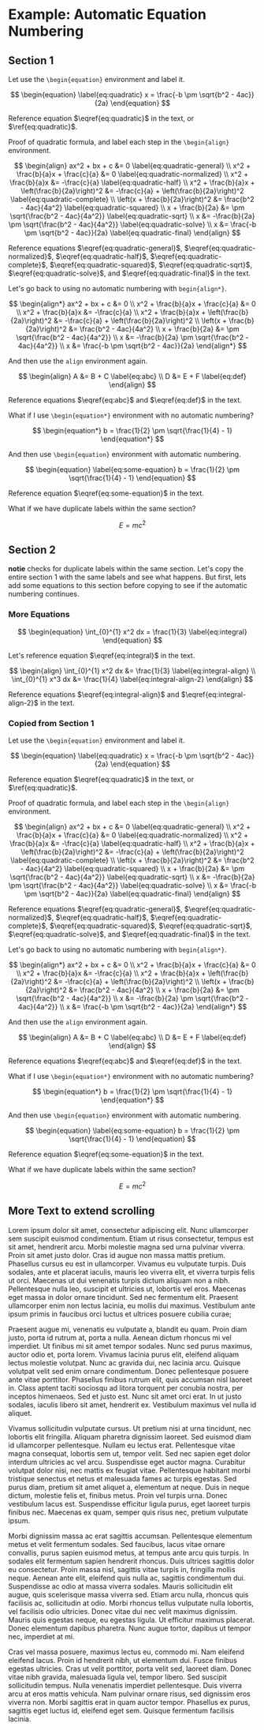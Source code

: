 # Example: Automatic Equation Numbering

## Section 1

Let use the `\begin{equation}` environment and label it.

$$
\begin{equation} \label{eq:quadratic}
x = \frac{-b \pm \sqrt{b^2 - 4ac}}{2a}
\end{equation}
$$

Reference equation $\eqref{eq:quadratic}$ in the text, or $\ref{eq:quadratic}$.

Proof of quadratic formula, and label each step in the `\begin{align}` environment.

$$
\begin{align}
ax^2 + bx + c &= 0  \label{eq:quadratic-general} \\
x^2 + \frac{b}{a}x + \frac{c}{a} &= 0  \label{eq:quadratic-normalized} \\
x^2 + \frac{b}{a}x &= -\frac{c}{a}  \label{eq:quadratic-half} \\
x^2 + \frac{b}{a}x + \left(\frac{b}{2a}\right)^2 &= -\frac{c}{a} + \left(\frac{b}{2a}\right)^2  \label{eq:quadratic-complete} \\
\left(x + \frac{b}{2a}\right)^2 &= \frac{b^2 - 4ac}{4a^2}  \label{eq:quadratic-squared} \\
x + \frac{b}{2a} &= \pm \sqrt{\frac{b^2 - 4ac}{4a^2}}  \label{eq:quadratic-sqrt} \\
x &= -\frac{b}{2a} \pm \sqrt{\frac{b^2 - 4ac}{4a^2}}  \label{eq:quadratic-solve} \\
x &= \frac{-b \pm \sqrt{b^2 - 4ac}}{2a} \label{eq:quadratic-final}
\end{align}
$$

Reference equations $\eqref{eq:quadratic-general}$, $\eqref{eq:quadratic-normalized}$, $\eqref{eq:quadratic-half}$, $\eqref{eq:quadratic-complete}$, $\eqref{eq:quadratic-squared}$, $\eqref{eq:quadratic-sqrt}$, $\eqref{eq:quadratic-solve}$, and $\eqref{eq:quadratic-final}$ in the text.

Let's go back to using no automatic numbering with `begin{align*}`.

$$
\begin{align*}
ax^2 + bx + c &= 0 \\
x^2 + \frac{b}{a}x + \frac{c}{a} &= 0 \\
x^2 + \frac{b}{a}x &= -\frac{c}{a} \\
x^2 + \frac{b}{a}x + \left(\frac{b}{2a}\right)^2 &= -\frac{c}{a} + \left(\frac{b}{2a}\right)^2 \\
\left(x + \frac{b}{2a}\right)^2 &= \frac{b^2 - 4ac}{4a^2} \\
x + \frac{b}{2a} &= \pm \sqrt{\frac{b^2 - 4ac}{4a^2}} \\
x &= -\frac{b}{2a} \pm \sqrt{\frac{b^2 - 4ac}{4a^2}} \\
x &= \frac{-b \pm \sqrt{b^2 - 4ac}}{2a}
\end{align*}
$$

And then use the `align` environment again.

$$
\begin{align}
A &= B + C \label{eq:abc} \\
D &= E + F \label{eq:def}
\end{align}
$$

Reference equations $\eqref{eq:abc}$ and $\eqref{eq:def}$ in the text.

What if I use `\begin{equation*}` environment with no automatic numbering?

$$
\begin{equation*}
b = \frac{1}{2} \pm \sqrt{\frac{1}{4} - 1}
\end{equation*}
$$

And then use `\begin{equation}` environment with automatic numbering.

$$
\begin{equation} \label{eq:some-equation}
b = \frac{1}{2} \pm \sqrt{\frac{1}{4} - 1}
\end{equation}
$$

Reference equation $\eqref{eq:some-equation}$ in the text.

What if we have duplicate labels within the same section?

$$
\begin{equation} \label{eq:some-equation}
E = mc^2
\end{equation}
$$

## Section 2

**notie** checks for duplicate labels within the same section. Let's copy the entire section 1 with the same labels and see what happens. But first, lets add some equations to this section before copying to see if the automatic numbering continues.

### More Equations

$$
\begin{equation}
\int_{0}^{1} x^2 dx = \frac{1}{3} \label{eq:integral}
\end{equation}
$$

Let's reference equation $\eqref{eq:integral}$ in the text.

$$
\begin{align}
\int_{0}^{1} x^2 dx &= \frac{1}{3} \label{eq:integral-align} \\
\int_{0}^{1} x^3 dx &= \frac{1}{4} \label{eq:integral-align-2}
\end{align}
$$

Reference equations $\eqref{eq:integral-align}$ and $\eqref{eq:integral-align-2}$ in the text.

### Copied from Section 1

Let use the `\begin{equation}` environment and label it.

$$
\begin{equation} \label{eq:quadratic}
x = \frac{-b \pm \sqrt{b^2 - 4ac}}{2a}
\end{equation}
$$

Reference equation $\eqref{eq:quadratic}$ in the text, or $\ref{eq:quadratic}$.

Proof of quadratic formula, and label each step in the `\begin{align}` environment.

$$
\begin{align}
ax^2 + bx + c &= 0  \label{eq:quadratic-general} \\
x^2 + \frac{b}{a}x + \frac{c}{a} &= 0  \label{eq:quadratic-normalized} \\
x^2 + \frac{b}{a}x &= -\frac{c}{a}  \label{eq:quadratic-half} \\
x^2 + \frac{b}{a}x + \left(\frac{b}{2a}\right)^2 &= -\frac{c}{a} + \left(\frac{b}{2a}\right)^2  \label{eq:quadratic-complete} \\
\left(x + \frac{b}{2a}\right)^2 &= \frac{b^2 - 4ac}{4a^2}  \label{eq:quadratic-squared} \\
x + \frac{b}{2a} &= \pm \sqrt{\frac{b^2 - 4ac}{4a^2}}  \label{eq:quadratic-sqrt} \\
x &= -\frac{b}{2a} \pm \sqrt{\frac{b^2 - 4ac}{4a^2}}  \label{eq:quadratic-solve} \\
x &= \frac{-b \pm \sqrt{b^2 - 4ac}}{2a} \label{eq:quadratic-final}
\end{align}
$$

Reference equations $\eqref{eq:quadratic-general}$, $\eqref{eq:quadratic-normalized}$, $\eqref{eq:quadratic-half}$, $\eqref{eq:quadratic-complete}$, $\eqref{eq:quadratic-squared}$, $\eqref{eq:quadratic-sqrt}$, $\eqref{eq:quadratic-solve}$, and $\eqref{eq:quadratic-final}$ in the text.

Let's go back to using no automatic numbering with `begin{align*}`.

$$
\begin{align*}
ax^2 + bx + c &= 0 \\
x^2 + \frac{b}{a}x + \frac{c}{a} &= 0 \\
x^2 + \frac{b}{a}x &= -\frac{c}{a} \\
x^2 + \frac{b}{a}x + \left(\frac{b}{2a}\right)^2 &= -\frac{c}{a} + \left(\frac{b}{2a}\right)^2 \\
\left(x + \frac{b}{2a}\right)^2 &= \frac{b^2 - 4ac}{4a^2} \\
x + \frac{b}{2a} &= \pm \sqrt{\frac{b^2 - 4ac}{4a^2}} \\
x &= -\frac{b}{2a} \pm \sqrt{\frac{b^2 - 4ac}{4a^2}} \\
x &= \frac{-b \pm \sqrt{b^2 - 4ac}}{2a}
\end{align*}
$$

And then use the `align` environment again.

$$
\begin{align}
A &= B + C \label{eq:abc} \\
D &= E + F \label{eq:def}
\end{align}
$$

Reference equations $\eqref{eq:abc}$ and $\eqref{eq:def}$ in the text.

What if I use `\begin{equation*}` environment with no automatic numbering?

$$
\begin{equation*}
b = \frac{1}{2} \pm \sqrt{\frac{1}{4} - 1}
\end{equation*}
$$

And then use `\begin{equation}` environment with automatic numbering.

$$
\begin{equation} \label{eq:some-equation}
b = \frac{1}{2} \pm \sqrt{\frac{1}{4} - 1}
\end{equation}
$$

Reference equation $\eqref{eq:some-equation}$ in the text.

What if we have duplicate labels within the same section?

$$
\begin{equation} \label{eq:some-equation}
E = mc^2
\end{equation}
$$

## More Text to extend scrolling

Lorem ipsum dolor sit amet, consectetur adipiscing elit. Nunc ullamcorper sem suscipit euismod condimentum. Etiam ut risus consectetur, tempus est sit amet, hendrerit arcu. Morbi molestie magna sed urna pulvinar viverra. Proin sit amet justo dolor. Cras id augue non massa mattis pretium. Phasellus cursus eu est in ullamcorper. Vivamus eu vulputate turpis. Duis sodales, ante et placerat iaculis, mauris leo viverra elit, et viverra turpis felis ut orci. Maecenas ut dui venenatis turpis dictum aliquam non a nibh. Pellentesque nulla leo, suscipit et ultricies ut, lobortis vel eros. Maecenas eget massa in dolor ornare tincidunt. Sed nec fermentum elit. Praesent ullamcorper enim non lectus lacinia, eu mollis dui maximus. Vestibulum ante ipsum primis in faucibus orci luctus et ultrices posuere cubilia curae;

Praesent augue mi, venenatis eu vulputate a, blandit eu quam. Proin diam justo, porta id rutrum at, porta a nulla. Aenean dictum rhoncus mi vel imperdiet. Ut finibus mi sit amet tempor sodales. Nunc sed purus maximus, auctor odio et, porta lorem. Vivamus lacinia purus elit, eleifend aliquam lectus molestie volutpat. Nunc ac gravida dui, nec lacinia arcu. Quisque volutpat velit sed enim ornare condimentum. Donec pellentesque posuere ante vitae porttitor. Phasellus finibus rutrum elit, quis accumsan nisl laoreet in. Class aptent taciti sociosqu ad litora torquent per conubia nostra, per inceptos himenaeos. Sed et justo est. Nunc sit amet orci erat. In ut justo sodales, iaculis libero sit amet, hendrerit ex. Vestibulum maximus vel nulla id aliquet.

Vivamus sollicitudin vulputate cursus. Ut pretium nisi at urna tincidunt, nec lobortis elit fringilla. Aliquam pharetra dignissim laoreet. Sed euismod diam id ullamcorper pellentesque. Nullam eu lectus erat. Pellentesque vitae magna consequat, lobortis sem ut, tempor velit. Sed nec sapien eget dolor interdum ultricies ac vel arcu. Suspendisse eget auctor magna. Curabitur volutpat dolor nisi, nec mattis ex feugiat vitae. Pellentesque habitant morbi tristique senectus et netus et malesuada fames ac turpis egestas. Sed purus diam, pretium sit amet aliquet a, elementum at neque. Duis in neque dictum, molestie felis et, finibus metus. Proin vel turpis urna. Donec vestibulum lacus est. Suspendisse efficitur ligula purus, eget laoreet turpis finibus nec. Maecenas ex quam, semper quis risus nec, pretium vulputate ipsum.

Morbi dignissim massa ac erat sagittis accumsan. Pellentesque elementum metus et velit fermentum sodales. Sed faucibus, lacus vitae ornare convallis, purus sapien euismod metus, at tempus ante arcu quis turpis. In sodales elit fermentum sapien hendrerit rhoncus. Duis ultrices sagittis dolor eu consectetur. Proin massa nisl, sagittis vitae turpis in, fringilla mollis neque. Aenean ante elit, eleifend quis nulla ac, sagittis condimentum dui. Suspendisse ac odio at massa viverra sodales. Mauris sollicitudin elit augue, quis scelerisque massa viverra sed. Etiam arcu nulla, rhoncus quis facilisis ac, sollicitudin at odio. Morbi rhoncus tellus vulputate nulla lobortis, vel facilisis odio ultricies. Donec vitae dui nec velit maximus dignissim. Mauris quis egestas neque, eu egestas ligula. Ut efficitur maximus placerat. Donec elementum dapibus pharetra. Nunc augue tortor, dapibus ut tempor nec, imperdiet at mi.

Cras vel massa posuere, maximus lectus eu, commodo mi. Nam eleifend eleifend lacus. Proin id hendrerit nibh, ut elementum dui. Fusce finibus egestas ultricies. Cras ut velit porttitor, porta velit sed, laoreet diam. Donec vitae nibh gravida, malesuada ligula vel, tempor libero. Sed suscipit sollicitudin tempus. Nulla venenatis imperdiet pellentesque. Duis viverra arcu at eros mattis vehicula. Nam pulvinar ornare risus, sed dignissim eros viverra non. Morbi sagittis erat in quam auctor tempor. Phasellus ex purus, sagittis eget luctus id, eleifend eget sem. Quisque fermentum facilisis lacinia.
